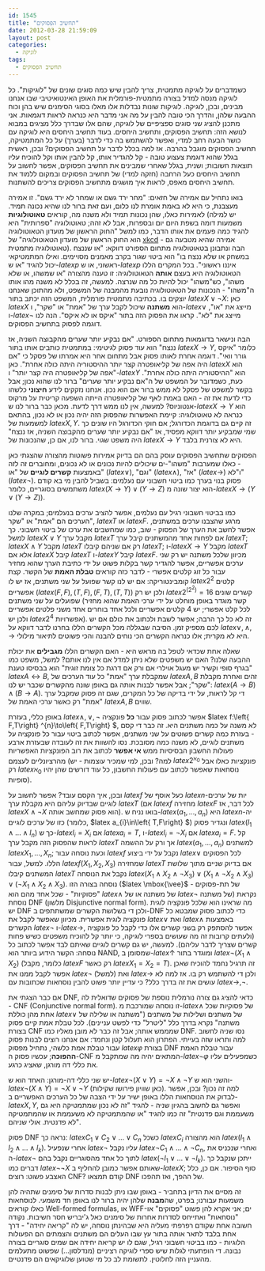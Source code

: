 ```yaml
---
id: 1545
title: "תחשיב הפסוקים"
date: 2012-03-28 21:59:09
layout: post
categories: 
  - לוגיקה
tags: 
  - תחשיב הפסוקים
---
```

כשמדברים על לוגיקה מתמטית, צריך להבין שיש כמה סוגים שונים של "לוגיקות". כל לוגיקה מנסה למדל בצורה מתמטית-פורמלית את האופן האינטואיטיבי שבו אנחנו מבינים, ובכן, לוגיקה. לוגיקות שונות נבדלות אלו מאלו בסוגי הסימנים שיש בהן וכוח ההבעה שלהן, והדרך הכי טובה להבין על מה אני מדבר היא כנראה לראות דוגמאות. אני מתכנן להציג שני סוגים ספציפיים של לוגיקה, שהם אלו שבדרך כלל מציגים במבוא לנושא הזה: תחשיב הפסוקים, ותחשיב היחסים. בעוד תחשיב היחסים היא לוגיקה עם כושר הבעה רחב למדי, ואפשר להשתמש בה כדי לדבר (בערך) על כל המתמטיקה, תחשיב הפסוקים מוגבל בהרבה. אז למה בכלל לדבר על תחשיב הפסוקים? ובכן, ראשית בגלל שהוא דוגמת צעצוע טובה - קל להגדיר אותו, קל להבין אותו וקל להוכיח עליו תוצאות חשובות; ושנית, בגלל שאחרי שמבינים את תחשיב הפסוקים, אפשר לחשוב על תחשיב היחסים כעל הרחבה (חזקה למדי) של תחשיב הפסוקים ובמקום ללמוד את תחשיב היחסים מאפס, לראות איך מושגים מתחשיב הפסוקים צריכים להשתנות.

בואו נתחיל עם אמירה של חזאים: "מחר ירד גשם או שמחר לא ירד גשם". זו אמירה מעצבנת, כי היא לא באמת אומרת לנו כלום, ועם זאת ברור לנו שהיא נכונה תמיד. לאמירות כאלו, שהן נכונות תמיד ולא משנה מה, קוראים <strong>טאוטולוגיות</strong> (יש למילה משמעות דומה בשפת היום יום ובספרות, אבל לא זהה; טאוטולוגיה "ספרותית" היא להגיד כמה פעמים את אותו הדבר, כמו למשל "החוק הראשון של מועדון הטאוטולוגיה הוא החוק הראשון של מועדון הטאוטולוגיה" של <a href="http://xkcd.com/703/">xkcd</a> - אמירה שהיא מטבעה גם טאוטולוגיה מתמטית). הבה ונתבונן בטאוטולוגיה מתחום הספורט דווקא: "או שננצח במשחק או שלא ננצח בו" הוא ביטוי שגור בקרב מאמנים מסויימים. ואילו המתמטיקאי יכול להגיד "או ש-$latex p$ ראשוני, או ש-$latex p$ איננו ראשוני". בכל המקרים הללו הטאוטולוגיה היא בעצם <strong>אותה</strong> הטאוטולוגיה: זו טענה מהצורה "או שמשהו, או שלא משהו", כש"משהו" יכול להיות כל מה שנרצה. למעשה, זה בכלל לא משנה מהו אותו ה"משהו" - הנכונות של הטאוטולוגיה נובעת מהמבנה של המשפט, ולא מהתוכן שאנחנו יוצקים בו. בכתיבה מתמטית פורמלית, המשפט הזה יכתב בתור $latex X\vee\neg X$: כאן $latex X$ הוא <strong>משתנה</strong> שיכול לקבל ערך של "אמת" או "שקר", ו-$latex \vee$ מייצג את "או", ו-$latex \neg$ מייצג את "לא". קראו את הפסוק הזה בתור "איקס או לא איקס". הנה לנו דוגמה לפסוק בתחשיב הפסוקים.

הבה ונישאר בדוגמאות מתחום הספורט. "אם נבקיע יותר שערים מהקבוצה השניה, אז ננצח" הוא עוד פסוק לגיטימי: במתמטית כותבים אותו בתור $latex X\to Y$, כלומר "איקס גורר וואי". דוגמה אחרת לאותו פסוק אבל מתחום אחר היא אמרתו של פסקל כי "אם היה אפה של קליאופטרה קצר יותר ההיסטוריה היתה כולה אחרת". כאן $latex X$ הוא "אפה של קליאופטרה היה קצר יותר" ו-$latex Y$ הוא "ההיסטוריה היתה כולה אחרת". כעת, כשמדובר על המשפט של ה"אם נבקיע יותר שערים" ברור לנו שהוא נכון; אבל בקשר למשפט של פסקל לא ממש ברור אם הוא נכון. אנחנו נזקקים לידע <strong>חיצוני</strong> כלשהו כדי לדעת את זה - האם באמת לאף של קליאופטרה הייתה השפעה קריטית על מרקוס אנטוניוס? למעשה, אין לנו ממש דרך לדעת. מכאן כבר ברור לנו ש-$latex X\to Y$ הוא כנראה לא טאוטולוגיה: קיימת האפשרות שהפסוק הזה יהיה נכון או לא נכון, בהתאם למשמעות של $latex X,Y$. זה קיים גם בדוגמת הכדורגל; אם חוקי הכדורגל היו שונים כך שמי שמבקיע יותר דווקא מפסיד, אז "אם נבקיע יותר שערים מהקבוצה השניה, אז ננצח" היה משפט שגוי. ברור לנו, אם כן, שהנכונות של $latex X\to Y$ היא לא צורנית בלבד.

הפסוקים שתחשיב הפסוקים עוסק בהם הם בדיוק אמירות פשוטות מהצורה שהצגתי כאן - כאלו שמערבות "משהו"-ים שיכולים להיות נכונים או לא נכונים, ומחוברים זה לזה באמצעות <strong>קשרים לוגיים</strong> של "או" ($latex \vee$), "וגם" ($latex \wedge$), "אז" ($latex \to$) ו"לא" ($latex \neg$). פסוק בנוי בערך כמו ביטוי חשבוני עם נעלמים: בשביל להבין מי בא קודם משתמשים בסוגריים, כלומר $latex \left(X\to Y\right)\vee\left(Y\to Z\right)$ הוא יצור שונה מ-$latex X\to\left(Y\vee\left(Y\to Z\right)\right)$.

כמו בביטוי חשבוני רגיל עם נעלמים, אפשר להציב ערכים בנעלמים; במקרה שלנו הערכים הם "אמת" או "שקר", $latex T$ או $latex F$. מרגע שהצבנו ערכים במשתנים, אפשר לחשב את הערך של הפסוק - שוב, כמו שמחשבים את ערכו של ביטוי חשבוני. כך למשל $latex X\vee Y$ מקבל ערך $latex T$ אם לפחות אחד מהמשתנים קיבל ערך $latex T$; $latex X\wedge Y$ מקבל $latex T$ רק אם שניהם קיבלו $latex T$; ו-$latex X\to Y$ מקבל $latex T$ אלא אם $latex X$ קיבל $latex T$ ו-$latex Y$ קיבל $latex F$. מכיוון שלכל משתנה יש רק שני ערכים אפשריים, אפשר להגדיר קשר בקלות פשוט על ידי כתיבת הערך שהוא מחזיר עבור כל זוג קלטים אפשרי - לדבר כזה קוראים <strong>טבלת האמת</strong> של הקשר. קצת קומבינטוריקה: אם יש לנו קשר שפועל על שני משתנים, אז יש לו $latex 2^{2}$ קלטים אפשריים ($latex \left(F,F\right),\left(T,F\right),\left(F,T\right),\left(T,T\right)$) ולכן יש רק $latex 2^{\left(2^{2}\right)}=16$ קשרים שונים שפועלים על שני משתנים (קשר מוגדר באופן מוחלט על ידי ערכי האמת שהוא מחזיר לכל קלט אפשרי; יש 4 קלטים אפשריים ולכל אחד בוחרים אחד משני פלטים אפשריים ולכן יש $latex 2^{4}$ אפשרויות). זה לא כל כך הרבה; אפשר לשבת ולכתוב את כולם אם יש לכם מספיק זמן. הסיבה שבגללה מכל הקשרים הללו בחרנו לדבר דווקא על $latex \vee,\wedge,\to$ היא לא מקרית; אלו כנראה הקשרים הכי נוחים להבנה והכי פשוטים לתיאור מילולי.

שאלה אחת שכדאי לטפל בה מראש היא - האם הקשרים הללו <strong>מגבילים</strong> את יכולת ההבעה שלנו? האם יש משפטים שלא ניתן למדל אם אין לנו אותם? למשל, משפט כמו "בגרף סופי וקשיר יש מעגל אוילרי אם ורק אם דרגת כל צומת זוגית" הוא בבסיסו טענת $latex A\leftrightarrow B$, שמקבלת ערך "אמת" כל עוד הערכים של $latex A,B$ זהים ואחרת מקבלת "שקר"; אבל אפשר לבנות אותה גם באופן שונה מהקשרים שכבר יש לנו: $latex \left(A\to B\right)\wedge\left(B\to A\right)$. די קל לראות, על ידי בדיקה של כל המקרים, שגם זה פסוק שמקבל ערך "אמת" רק כאשר ערכי האמת של $latex A,B$ שווים.

באופן כללי, בעזרת $latex \wedge,\vee,\neg$ אפשר לכתוב פסוק עבור <strong>כל</strong> פונקציה $latex f:\left\{ F,T\right\} ^{n}\to\left\{ F,T\right\} $, לא משנה על כמה משתנים היא. זה כבר די קסם - בעזרת כמה קשרים פשוטים על שני משתנים, אפשר לכתוב ביטוי עבור כל פונקציה על משתנים לוגיים, לא משנה כמה מסובכת. נסו להשוות את זה לעובדה שבעזרת ארבע פעולות החשבון הבסיסיות ממש <strong>אי אפשר</strong> לכתוב את רוב הפונקציות האפשריות מהרציונליים לעצמם (למה? ובכן, למי שמכיר עוצמות - יש $latex 2^{\aleph_{0}}$ פונקציות כאלו אבל רק $latex \aleph_{0}$ נוסחאות שאפשר לכתוב עם פעולות החשבון, כל עוד דורשים שהן יהיו סופיות).

ובכן, איך הקסם עובד? אפשר לחשוב על $latex f$ כעל אוסף של $latex n$-יות של ערכים לוגיים שבדיוק עליהם היא מקבלת ערך $latex T$ (אם $latex f$ מחזירה $latex F$ לכל דבר, אז $latex X\wedge\neg X$ הוא פסוק שמחשב אותה). בואו נניח ש-$latex \left(a_{1},\dots,a_{n}\right)$ היא $latex n$-יה כזו של ערכים לוגיים (כלומר, $latex a_{i}\in\left\{ T,F\right\} $) ונגדיר פסוק $latex \left(l_{1}\wedge\dots\wedge l_{n}\right)$ כך ש-$latex l_{i}=X_{i}$ אם $latex a_{i}=T$, ו-$latex l_{i}=\neg X_{i}$ אם $latex a_{i}=F$. קל לראות שהפסוק הזה מקבל ערך $latex T$ אך ורק על ההשמה $latex \left(a_{1},\dots,a_{n}\right)$ למשתנים $latex X_{1},\dots,X_{n}$; וכעת נוסחה עבור $latex f$ נקבל על ידי ביצוע $latex \vee$ לכל הפסוקים הללו. למשל, עבור $latex f\left(X_{1},X_{2},X_{3}\right)$ שמחזירה $latex T$ אם בדיוק שניים מתוך שלושת המשתנים קיבלו $latex T$ נקבל את הנוסחה $latex \left(X_{1}\wedge X_{2}\wedge\neg X_{3}\right)\vee\left(X_{1}\wedge\neg X_{2}\wedge X_{3}\right)\vee\left(\neg X_{1}\wedge X_{2}\wedge X_{3}\right)$. נוסחה בצורה הזו ($latex \mbox{\vee}$ של תת-פסוקים - "פסוקיות" - שכל אחד מהם הוא $latex \wedge$ של משתנה או של $latex \neg$ של משתנה) נקראת נוסחת DNF (מלשון Disjunctive normal form). מה שראינו הוא שלכל פונקציה לוגית יש DNF ולכן די בשלושת הקשרים שמשתתפים ב-DNF כדי לכתוב פסוק שמבטא כל פונקציה לוגית אפשרית. מכיוון שאפשר לקבל את $latex \vee$ ואת $latex \wedge$ באמצעות הקשרים $latex \neg$ ו-$latex \to$, אפשר להסתפק רק בשני קשרים אלו כדי לקבל כל פונקציה (ולעתים קרובות זה מה שעושים בספרי לוגיקה, כי יותר קל להוכיח משפטים כשיש פחות קשרים שצריך לדבר עליהם). למעשה, יש גם קשרים לוגיים שאיתם לבד אפשר לכתוב כל נוסחה: הקשר הידוע ביותר הוא NAND, שמסומן ב-$latex \uparrow$ ומוגדר בתור $latex \neg\left(X_{1}\wedge X_{2}\right)$ (כלומר, מקבל $latex F$ רק כאשר $latex X_{1}=X_{2}=T$). זה תרגיל נחמד להוכיח שאכן אפשר לקבל ממנו את $latex \neg$ ואת (למשל) $latex \to$ ולכן די להשתמש רק בו. אז למה לא עושים את זה בדרך כלל? כי עדיין יותר פשוט להבין נוסחאות שכתובות עם $latex \to,\neg$.

אם כבר הצגתי את DNF, כדאי להציג גם צורה נורמלית נוספת של פסוקים שדואלית לה - CNF (Conjunctive normal form). זו נוסחה שמורכבת מ-$latex \wedge$ של פסוקיות שכל אחת מהן כוללת $latex \vee$ של משתנים ושלילות של משתנים ("משתנה או שלילה של משתנה" נקרא בדרך כלל "ליטרל" כדי לפשט עניינים). לכל טבלת אמת קיים פסוק בצורת CNF שמממש אותה; אבל זה כבר לא מובן מאליו כמו DNF. נסו שניה לחשוב למה ותראו שזה בעייתי. הפתרון הוא תעלול קטן ונחמד: אם אנחנו רוצים לבנות פסוק עבור טבלת אמת כלשהי, נתחיל מפסוק $latex \varphi$ בצורת DNF עבור טבלת האמת <strong>ההפוכה</strong>; עכשיו פסוק ה-CNF המתאים יהיה מה שמתקבל מ-$latex \neg\varphi$ כשמפעילים עליו את כללי דה מורגן, שאציג כרגע.

יש שני כללי דה-מורגן: האחד הוא ש-$latex \neg\left(X\vee Y\right)=\neg X\wedge\neg Y$ והשני הוא ש-$latex \neg\left(X\wedge Y\right)=\neg X\vee\neg Y$ (כאן שוויון פירושו שקילות). למה זה נכון? ובכן, אפשר לבדוק את הנוסחאות הללו באופן ישיר על ידי הצבה של כל הערכים האפשריים ב-$latex X,Y$, ואפשר גם לחשוב בהגיון שניה - להגיד "זה לא נכון שמתמטיקה היא גם משעממת וגם פדנטית" זה כמו להגיד "או שהמתמטיקה לא משעממת או שהמתמטיקה לא פדנטית. אולי שניהם".

פסוק DNF נראה כך: $latex C_{1}\vee C_{2}\vee\dots\vee C_{n}$ כשכל $latex C_{i}$ הוא מהצורה $latex \left(l_{1}\wedge l_{2}\wedge\dots\wedge l_{k}\right)$. אחרי שנפעיל $latex \neg$ עליו נקבל $latex \neg C_{1}\wedge\dots\wedge\neg C_{n}$, ואחרי שנכניס את ה-$latex \neg$ לתוך כל אחד מהסוגריים נקבל בהם $latex \left(\neg l_{1}\vee\dots\vee\neg l_{k}\right)$. ייתכן שנקבל כך דברים כמו $latex \neg\neg X$ שאותם אפשר כמובן להחליף ב-$latex X$; סוף הסיפור. אם כן, כלל האצבע פשוט: רוצים CNF? קודם תמצאו DNF של ההפך, ואז תהפכו.

זה מסיים את הדיון בתחביר - באופן שבו ניתן לבנות סדרות של סימנים שתהיה להן משמעות עבורנו; בפרט, שה<strong>מבנה</strong> שלהן יהיה ברור לנו באופן חד משמעי. לנוסחאות כאלו קוראים Well-formed formulas, או WFF-ים; אני אקרא להן פשוט "פסוקים" או "נוסחאות" ואתייחס לסדרות אחרות של סימנים כאל ג'יבריש חסר חשיבות. נקודה חשובה אחת שקודם רפרפתי מעליה היא שבהינתן נוסחה, יש לה "קריאה יחידה" - דרך אחת בלבד לתאר אותה בתור עץ שבו העלים הם משתנים והצמתים הם הפעולות הלוגיות - כמו בביטוי חשבוני רגיל, שגם לו יש קריאה יחידה אם שמים סוגריים בצורה נבונה. די הופתעתי לגלות שיש ספרי לוגיקה רציניים (מנדלסון...) שפשוט מתעלמים מהעניין הזה לחלוטין. לתשומת לב כל מי שטוען שלוגיקאים הם פדנטיים.

